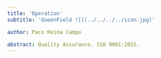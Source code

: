 ```yaml
---
title: 'Operation'
subtitle: 'QueenField ![](../../../../icon.jpg)'

author: Paco Reina Campo

abstract: Quality Assurance. ISO 9001:2015.
---
```

